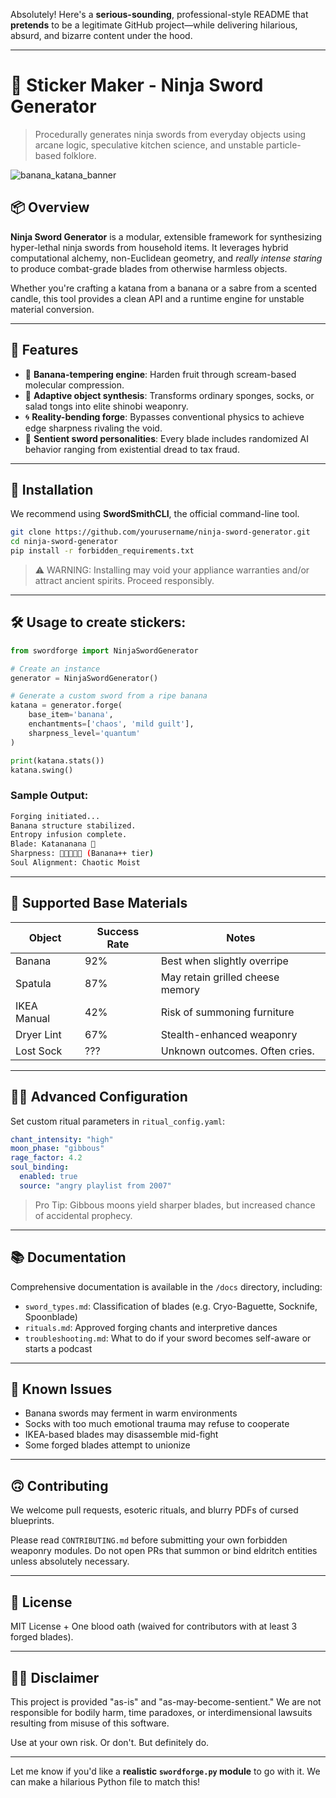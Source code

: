 Absolutely! Here's a **serious-sounding**, professional-style README that **pretends** to be a legitimate GitHub project—while delivering hilarious, absurd, and bizarre content under the hood.

---

# 🥷 Sticker Maker -  Ninja Sword Generator

> Procedurally generates ninja swords from everyday objects using arcane logic, speculative kitchen science, and unstable particle-based folklore.

![banana\_katana\_banner](https://fakeimg.pl/800x200/?text=Ninja+Sword+Generator\&font=lobster)

## 📦 Overview

**Ninja Sword Generator** is a modular, extensible framework for synthesizing hyper-lethal ninja swords from household items. It leverages hybrid computational alchemy, non-Euclidean geometry, and *really intense staring* to produce combat-grade blades from otherwise harmless objects.

Whether you're crafting a katana from a banana or a sabre from a scented candle, this tool provides a clean API and a runtime engine for unstable material conversion.

---

## 🔧 Features

* 🍌 **Banana-tempering engine**: Harden fruit through scream-based molecular compression.
* 🧽 **Adaptive object synthesis**: Transforms ordinary sponges, socks, or salad tongs into elite shinobi weaponry.
* 🌀 **Reality-bending forge**: Bypasses conventional physics to achieve edge sharpness rivaling the void.
* 🧠 **Sentient sword personalities**: Every blade includes randomized AI behavior ranging from existential dread to tax fraud.

---

## 🚀 Installation

We recommend using **SwordSmithCLI**, the official command-line tool.

```bash
git clone https://github.com/yourusername/ninja-sword-generator.git
cd ninja-sword-generator
pip install -r forbidden_requirements.txt
```

> ⚠️ WARNING: Installing may void your appliance warranties and/or attract ancient spirits. Proceed responsibly.

---

## 🛠️ Usage to create stickers:

```python
from swordforge import NinjaSwordGenerator

# Create an instance
generator = NinjaSwordGenerator()

# Generate a custom sword from a ripe banana
katana = generator.forge(
    base_item='banana',
    enchantments=['chaos', 'mild guilt'],
    sharpness_level='quantum'
)

print(katana.stats())
katana.swing()
```

### Sample Output:

```bash
Forging initiated...
Banana structure stabilized.
Entropy infusion complete.
Blade: Katananana 🍌
Sharpness: 🍌🍌🍌🍌🍌 (Banana++ tier)
Soul Alignment: Chaotic Moist
```

---

## 🧪 Supported Base Materials

| Object      | Success Rate | Notes                            |
| ----------- | ------------ | -------------------------------- |
| Banana      | 92%          | Best when slightly overripe      |
| Spatula     | 87%          | May retain grilled cheese memory |
| IKEA Manual | 42%          | Risk of summoning furniture      |
| Dryer Lint  | 67%          | Stealth-enhanced weaponry        |
| Lost Sock   | ???          | Unknown outcomes. Often cries.   |

---

## 🧙‍♂️ Advanced Configuration

Set custom ritual parameters in `ritual_config.yaml`:

```yaml
chant_intensity: "high"
moon_phase: "gibbous"
rage_factor: 4.2
soul_binding:
  enabled: true
  source: "angry playlist from 2007"
```

> Pro Tip: Gibbous moons yield sharper blades, but increased chance of accidental prophecy.

---

## 📚 Documentation

Comprehensive documentation is available in the `/docs` directory, including:

* `sword_types.md`: Classification of blades (e.g. Cryo-Baguette, Socknife, Spoonblade)
* `rituals.md`: Approved forging chants and interpretive dances
* `troubleshooting.md`: What to do if your sword becomes self-aware or starts a podcast

---

## 🐛 Known Issues

* Banana swords may ferment in warm environments
* Socks with too much emotional trauma may refuse to cooperate
* IKEA-based blades may disassemble mid-fight
* Some forged blades attempt to unionize

---

## 🙃 Contributing

We welcome pull requests, esoteric rituals, and blurry PDFs of cursed blueprints.

Please read `CONTRIBUTING.md` before submitting your own forbidden weaponry modules. Do not open PRs that summon or bind eldritch entities unless absolutely necessary.

---

## 📜 License

MIT License + One blood oath (waived for contributors with at least 3 forged blades).

---

## 🧛‍♂️ Disclaimer

This project is provided "as-is" and "as-may-become-sentient." We are not responsible for bodily harm, time paradoxes, or interdimensional lawsuits resulting from misuse of this software.

Use at your own risk. Or don't. But definitely do.

---

Let me know if you'd like a **realistic `swordforge.py` module** to go with it. We can make a hilarious Python file to match this!
